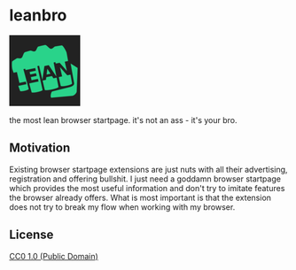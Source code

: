 leanbro
=======

![fistbump with the word LEAN on it](src/images/icon128.png)

the most lean browser startpage. it's not an ass - it's your bro.

## Motivation

Existing browser startpage extensions are just nuts with all their advertising, registration and offering bullshit. I just need a goddamn browser startpage which provides the most useful information and don't try to imitate features the browser already offers. What is most important is that the extension does not try to break my flow when working with my browser.

## License

[CC0 1.0 (Public Domain)](LICENSE.md)
